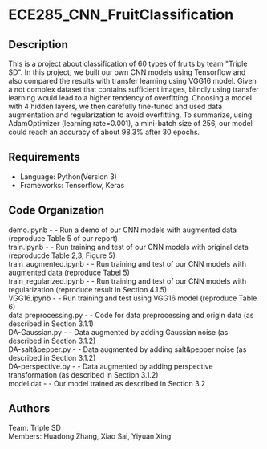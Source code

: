 # ECE285_CNN_FruitClassification
## Description
This is a project about classification of 60 types of fruits by team "Triple SD". In this project, we built our own CNN models using Tensorflow and also compared the results with transfer learning using VGG16 model. Given a not complex dataset that contains sufficient images, blindly using transfer learning would lead to a higher tendency of overfitting. Choosing a model with 4 hidden layers, we then carefully fine-tuned and used data augmentation and regularization to avoid overfitting. To summarize, using AdamOptimizer (learning rate=0.001), a mini-batch size of 256, our model could reach an accuracy of about 98.3\% after 30 epochs.
## Requirements
* Language: Python(Version 3)
* Frameworks: Tensorflow, Keras
## Code Organization
demo.ipynb  - - Run a demo of our CNN models with augmented data (reproduce Table 5 of our report) <br />
train.ipynb  - - Run training and test of our CNN models with original data (reproducde Table 2,3, Figure 5) <br />
train_augmented.ipynb  - - Run training and test of our CNN models with augmented data (reproduce Tabel 5) <br />
train_regularized.ipynb  - - Run training and test of our CNN models with regularization (reproduce result in Section 4.1.5) <br />
VGG16.ipynb  - - Run training and test using VGG16 model (reproduce Table 6) <br />
data preprocessing.py  - - Code for data preprocessing and origin data (as described in Section 3.1.1) <br />
DA-Gaussian.py  - - Data augmented by adding Gaussian noise (as described in Section 3.1.2) <br /> 
DA-salt&pepper.py  - - Data augmented by adding salt&pepper noise (as described in Section 3.1.2) <br />
DA-perspective.py  - - Data augmented by adding perspective transformation (as described in Section 3.1.2) <br />
model.dat - - Our model trained as described in Section 3.2 <br />
## Authors
Team: Triple SD <br />
Members: Huadong Zhang, Xiao Sai, Yiyuan Xing
